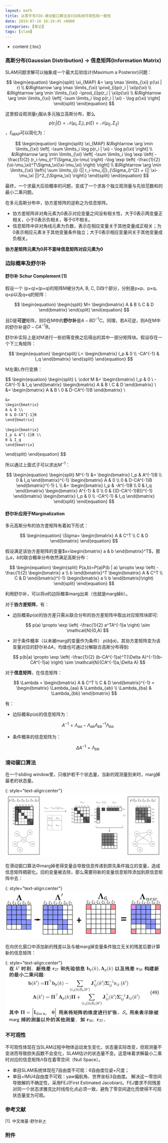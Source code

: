 ```yaml
---
layout: math
title: 从零手写VIO-滑动窗口算法及VIO系统可观性和一致性
date: 2019-07-18 10:19:45 +0800
categories: [笔记]
tags: [slam]
---
```


* content
{:toc}

### 高斯分布(Gaussian Distribution) -> 信息矩阵(Information Matrix)

SLAM问题求解可以抽象成一个最大后验估计(Maximum a Posterior)问题：

$$
\begin{equation}
\begin{split}
	\xi_{MAP} &= \arg \max \limits_{\xi} p(\xi | r) \\
	&\Rightarrow \arg \max \limits_{\xi} \prod_{i}p(r_i | \xi)p(\xi) \\
	&\Rightarrow \arg \min \limits_{\xi} -\prod_{i}p(r_i | \xi)p(\xi) \\
	&\Rightarrow \arg \min \limits_{\xi} \left[ -\sum \limits_i \log p(r_i | \xi) - \log p(\xi) \right]
\end{split}
\end{equation}
$$


这里假设观测量$r_i$服从多元独立高斯分布，那么
$$p(r_i | \xi ) = \mathcal{N}(\mu_i,\Sigma_i),\, p(\xi)=\mathcal{N}(\mu_\xi,\Sigma_\xi)$$，$\xi_{MAP}$可以简化为：

$$
\begin{equation}
\begin{split}
	\xi_{MAP} &\Rightarrow \arg \min \limits_{\xi} \left[ -\sum \limits_i \log p(r_i | \xi) - \log p(\xi) \right] \\
	&\Rightarrow \arg \min \limits_{\xi} \left[ -\sum \limits_i \log \exp \left( -\frac{1}{2} (r_i-\mu_i)^T\Sigma_i(x-\mu) \right) 
	  -\log \exp \left( -\frac{1}{2} (\xi-\mu_\xi)^T\Sigma_\xi(\xi-\mu_\xi) \right) \right] \\
	&\Rightarrow \arg \min \limits_{\xi} \left\{ \sum \limits_{i} {|| r_i-\mu_i||}_{\Sigma_i}^{2} + {|| \xi-\mu_\xi ||}^2_{\Sigma_\xi} \right\}
\end{split}
\end{equation}
$$

最终，一个求最大后验概率的问题，变成了一个求各个独立观测量与先验范数和的最小二乘问题。

在多元高斯分布中，协方差矩阵的逆称之为信息矩阵。
* 协方差矩阵非对角元素为0表示对应变量之间没有相关性，大于0表示两变量正相关，小于0表示负相关，等于0不相关。
* 信息矩阵中非对角线元素为负数，表示在相应变量关于其他变量成正相关；为0表示相应元素关于其他变量条件独立；大于0表示相应变量间关于其他变量成负相关。

**协方差矩阵元素为0并不意味信息矩阵对应元素为0**

### 边际概率及舒尔补
#### 舒尔补 Schur Complement [1]

假设一个 (p+q)×(p+q)的矩阵M被分为A, B, C, D四个部分，分别是p×p、p×q、q×p以及q×q的矩阵：

$$
\begin{equation}
\begin{split}
	M=
	\begin{bmatrix}
	A & B \\
	C & D
	\end{bmatrix}
\end{split}
\end{equation}
$$

且D是**可逆**矩阵，则D在M中的**舒尔补**是$A-BD^{-1}C$。同理，若A可逆，则A在M中的舒尔补是$D-CA^{-1}B$。

舒尔补实际上是对M进行一些初等变换之后得出的其中一部分矩阵块。假设存在一个下三角矩阵：

$$
\begin{equation}
\begin{split}
	L=
	\begin{bmatrix}
	I_p & 0 \\
	-CA^{-1} & I_q
	\end{bmatrix}
\end{split}
\end{equation}
$$

M左乘L作行变换：

$$
\begin{equation}
\begin{split}
	L \cdot M &= 
	\begin{bmatrix}
	I_p & 0 \\
	-CA^{-1} & I_q
	\end{bmatrix}
	\begin{bmatrix}
	A & B \\
	C & D
	\end{bmatrix} \\
	&= 
	\begin{bmatrix}
	A & B \\
	0 & D-CA^{-1}B
	\end{bmatrix} \\

	&= 
	\begin{bmatrix}
	A & 0 \\
	0 & D-CA^{-1}B
	\end{bmatrix} 

	\begin{bmatrix}
	I_p & A^{-1}B \\
	0 & I_q
	\end{bmatrix} 
\end{split}
\end{equation}
$$

所以通过上面式子可以求出$M^{-1}$：

$$
\begin{equation}
\begin{split}
	M^{-1}
	&= 
	\begin{bmatrix}
	I_p & A^{-1}B \\
	0 & I_q
	\end{bmatrix}^{-1} 
	\begin{bmatrix}
	A & 0 \\
	0 & D-CA^{-1}B
	\end{bmatrix}^{-1}
	L \\
	&= 
	\begin{bmatrix}
	I_p & -A^{-1}B \\
	0 & I_q
	\end{bmatrix}
	\begin{bmatrix}
	A^{-1} & 0 \\
	0 & {(D-CA^{-1}B)}^{-1}
	\end{bmatrix}
	\begin{bmatrix}
	I_p & 0 \\
	-CA^{-1} & I_q
	\end{bmatrix}
\end{split}
\end{equation}
$$

#### 舒尔补应用于Marginalization

多元高斯分布的协方差矩阵有着如下形式：

$$
\begin{equation}
\Sigma=
\begin{bmatrix}
	A & C^T \\
	C & D
\end{bmatrix}
\end{equation}
$$

假设满足该协方差矩阵的变量$x=\begin{bmatrix} a & b \end{bmatrix}^T$，那么$a$，$b$的联合概率分布依然满足高斯分布：

$$
\begin{equation}
	\begin{split}
		P(a,b)=P(a)P(b | a) \propto \exp \left( -\frac{1}{2} \begin{bmatrix} a \\ b \end{bmatrix}^T \begin{bmatrix} A & C^T \\ C & D \end{bmatrix}^{-1} \begin{bmatrix} a \\ b \end{bmatrix}\right)
	\end{split}
\end{equation}
$$

利用舒尔补，可以将$a$的边际概率marg出来（也就是marg掉$b$）。

对于**协方差矩阵**，有：

* 边际概率$p(a)$的协方差只需从联合分布的协方差矩阵中取出对应矩阵块即可:

	$$
		p(a) \propto \exp \left( -\frac{1}{2} a^TA^{-1}a \right) \sim \mathcal{N}(0,A)
	$$

* 对于条件概率（以未被marg的变量作为条件） $p(b \| a)$，其协方差矩阵变为该变量对应的舒尔补$\Delta A$，均值也可通过分解联合高斯分布得到:
	
	$$
		p(b|a) \propto \exp \left( -\frac{1}{2} (b-CA^{-1}a)^T{\Delta A}^{-1}(b-CA^{-1}a)  \right) \sim \mathcal{N}(CA^{-1}a,\Delta A)
	$$

对于**信息矩阵**，在信息矩阵：

$$
	\Lambda = 
	\begin{bmatrix}
		A & C^T \\
		C & D
	\end{bmatrix}^{-1}
	=
	\begin{bmatrix}
		\Lambda_{aa} & \Lambda_{ab} \\
		\Lambda_{ba} & \Lambda_{bb}
	\end{bmatrix}
$$

有：
* 边际概率$p(a)$的信息矩阵为：
	
	$$
		A^{-1}=\Lambda_{aa}-\Lambda_{ab}{\Lambda_{bb}}^{-1}\Lambda_{ba}
	$$

* 条件概率的信息矩阵为：
	
	$$
		{\Delta A}^{-1} = \Lambda_{bb}
	$$

### 滑动窗口算法

在一个sliding window里，只维护若干个状态量，当新的观测量到来时，marg掉最老的状态量。

{: style="text-align:center"}
![图](/images/vio/marg.png)

在滑动窗口算法中marg掉老得变量会导致信息传递到原先条件独立的变量，造成信息矩阵稠密化。旧的变量被去除，那么需要将新的变量信息矩阵添加到原信息矩阵中去：

{: style="text-align:center"}
![图](/images/vio/marg_2.png)

在向优化窗口中添加新的残差以及与被marg掉变量条件独立无关的残差后要计算新的信息矩阵：

{: style="text-align:center"}
![图](/images/vio/new_info_matrix.png)

### 不可观性

不可观性体现在当SLAM过程中物体运动发生变化，状态量实际改变，但观测量不变进而导致损失函数不会变化，SLAM估计的状态量不变。这意味着求解最小二乘时对应的信息矩阵$\Lambda$存在着零空间（Null Space）。

* 单目SLAM系统体现在7自由度不可观：6自由度位姿+尺度；
* 单目+IMU4自由度不可观：yaw偏航角、世界坐标3自由度。
解决这一零空间导致解的不确定性，采用FEJ(First Estimated Jacobian)。FEJ要求不同残差对同一个状态求雅克比时线性化点必须一致，避免了零空间退化而使得不可观状态量变为可观。

### 参考文献

<font size="2">[1]. 中文维基-舒尔补<a href="https://wikipedia.tk.gugeeseo.com/wiki/%E8%88%92%E5%B0%94%E8%A1%A5" target="_blank">$\nearrow$</a></font>

### 附件

<center><object data="/files/vio/4week/hm.pdf" width="700" height="1500" type='application/pdf'></object></center>